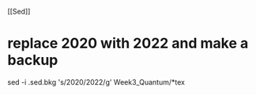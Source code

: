 [[Sed]]
# replace 2020 with 2022 and make a backup
sed -i .sed.bkg 's/2020/2022/g' Week3_Quantum/*tex


